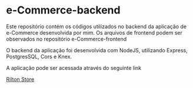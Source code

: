 # e-Commerce-backend

<p>Este repositório contém os códigos utilizados no backend da aplicação de e-Commerce desenvolvida por mim. Os arquivos de frontend podem ser observados no repositório e-Commerce-frontend</p>
<p>O backend da aplicação foi desenvolvida com NodeJS, utilizando Express, PostgresSQL, Cors e Knex.</p>
<p>A aplicação pode ser acessada através do seguinte link</p><a href="http://rilton-store.herokuapp.com/">Rilton Store</a>
